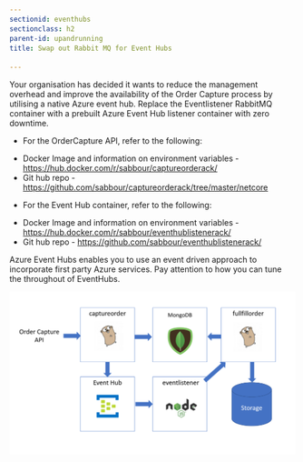 ```yaml
---
sectionid: eventhubs
sectionclass: h2
parent-id: upandrunning
title: Swap out Rabbit MQ for Event Hubs

---
```

Your organisation has decided it wants to reduce the management overhead and improve the availability of the Order Capture process by utilising a native Azure
event hub. 
Replace the Eventlistener RabbitMQ container with a prebuilt Azure Event Hub listener container with zero downtime.

*  For the OrderCapture API, refer to the following:
-  Docker Image and information on environment variables - <https://hub.docker.com/r/sabbour/captureorderack/>
- Git hub repo - <https://github.com/sabbour/captureorderack/tree/master/netcore>

* For the Event Hub container, refer to the following:
- Docker Image and information on environment variables - <https://hub.docker.com/r/sabbour/eventhublistenerack/>
- Git hub repo - <https://github.com/sabbour/eventhublistenerack/> 

Azure Event Hubs enables you to use an event driven approach to incorporate first party Azure services. Pay attention to how you can tune the throughout of EventHubs.

![](media/25a643873acbb18166772fc1ac25b15d.png)